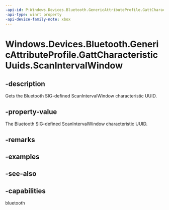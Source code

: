 ```yaml
---
-api-id: P:Windows.Devices.Bluetooth.GenericAttributeProfile.GattCharacteristicUuids.ScanIntervalWindow
-api-type: winrt property
-api-device-family-note: xbox
---
```


<!-- Property syntax
public System.Guid ScanIntervalWindow { get; }
-->

# Windows.Devices.Bluetooth.GenericAttributeProfile.GattCharacteristicUuids.ScanIntervalWindow

## -description
Gets the Bluetooth SIG-defined ScanIntervalWindow characteristic UUID.

## -property-value
The Bluetooth SIG-defined ScanIntervalWindow characteristic UUID.

## -remarks

## -examples

## -see-also

## -capabilities
bluetooth
